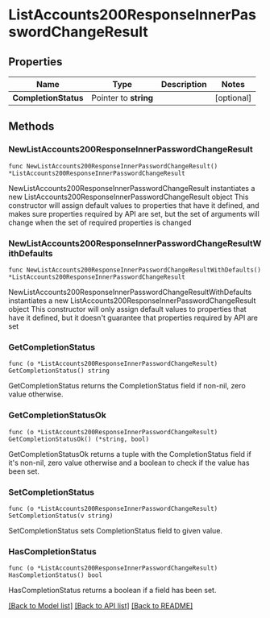 # ListAccounts200ResponseInnerPasswordChangeResult

## Properties

Name | Type | Description | Notes
------------ | ------------- | ------------- | -------------
**CompletionStatus** | Pointer to **string** |  | [optional] 

## Methods

### NewListAccounts200ResponseInnerPasswordChangeResult

`func NewListAccounts200ResponseInnerPasswordChangeResult() *ListAccounts200ResponseInnerPasswordChangeResult`

NewListAccounts200ResponseInnerPasswordChangeResult instantiates a new ListAccounts200ResponseInnerPasswordChangeResult object
This constructor will assign default values to properties that have it defined,
and makes sure properties required by API are set, but the set of arguments
will change when the set of required properties is changed

### NewListAccounts200ResponseInnerPasswordChangeResultWithDefaults

`func NewListAccounts200ResponseInnerPasswordChangeResultWithDefaults() *ListAccounts200ResponseInnerPasswordChangeResult`

NewListAccounts200ResponseInnerPasswordChangeResultWithDefaults instantiates a new ListAccounts200ResponseInnerPasswordChangeResult object
This constructor will only assign default values to properties that have it defined,
but it doesn't guarantee that properties required by API are set

### GetCompletionStatus

`func (o *ListAccounts200ResponseInnerPasswordChangeResult) GetCompletionStatus() string`

GetCompletionStatus returns the CompletionStatus field if non-nil, zero value otherwise.

### GetCompletionStatusOk

`func (o *ListAccounts200ResponseInnerPasswordChangeResult) GetCompletionStatusOk() (*string, bool)`

GetCompletionStatusOk returns a tuple with the CompletionStatus field if it's non-nil, zero value otherwise
and a boolean to check if the value has been set.

### SetCompletionStatus

`func (o *ListAccounts200ResponseInnerPasswordChangeResult) SetCompletionStatus(v string)`

SetCompletionStatus sets CompletionStatus field to given value.

### HasCompletionStatus

`func (o *ListAccounts200ResponseInnerPasswordChangeResult) HasCompletionStatus() bool`

HasCompletionStatus returns a boolean if a field has been set.


[[Back to Model list]](../README.md#documentation-for-models) [[Back to API list]](../README.md#documentation-for-api-endpoints) [[Back to README]](../README.md)


